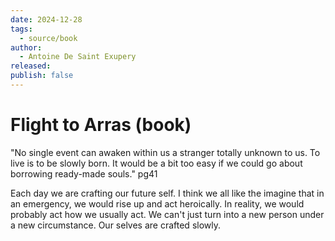 ```yaml
---
date: 2024-12-28
tags:
  - source/book
author:
  - Antoine De Saint Exupery
released: 
publish: false
---
```

# Flight to Arras (book)



"No single event can awaken within us a stranger totally unknown to us. To live is to be slowly born. It would be a bit too easy if we could go about borrowing ready-made souls." pg41

Each day we are crafting our future self. I think we all like the imagine that in an emergency, we would rise up and act heroically. In reality, we would probably act how we usually act. We can't just turn into a new person under a new circumstance. Our selves are crafted slowly.



